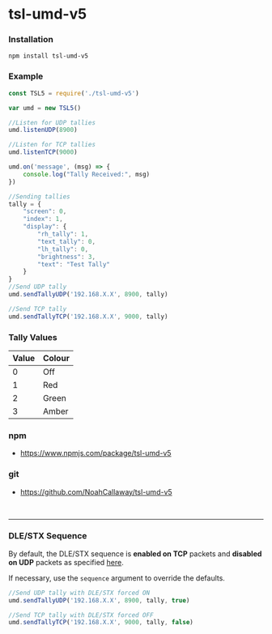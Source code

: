 # tsl-umd-v5

### Installation
```
npm install tsl-umd-v5
```

### Example 
```javascript
const TSL5 = require('./tsl-umd-v5')

var umd = new TSL5()

//Listen for UDP tallies
umd.listenUDP(8900)

//Listen for TCP tallies
umd.listenTCP(9000)

umd.on('message', (msg) => {
    console.log("Tally Received:", msg)
})

//Sending tallies
tally = {
    "screen": 0,
    "index": 1,
    "display": {
        "rh_tally": 1,
        "text_tally": 0,
        "lh_tally": 0,
        "brightness": 3,
        "text": "Test Tally"
    }
}
//Send UDP tally
umd.sendTallyUDP('192.168.X.X', 8900, tally)

//Send TCP tally
umd.sendTallyTCP('192.168.X.X', 9000, tally)
```

### Tally Values

| Value | Colour |
|-------|--------|
| 0     | Off    |
| 1     | Red    |
| 2     | Green  |
| 3     | Amber  |

### npm

 - <https://www.npmjs.com/package/tsl-umd-v5>

### git

 - <https://github.com/NoahCallaway/tsl-umd-v5>

<br>

---

### DLE/STX Sequence

By default, the DLE/STX sequence is **enabled on TCP** packets and **disabled on UDP** packets as specified [here](https://tslproducts.com/media/1959/tsl-umd-protocol.pdf).

If necessary, use the `sequence` argument to override the defaults.

```javascript
//Send UDP tally with DLE/STX forced ON
umd.sendTallyUDP('192.168.X.X', 8900, tally, true)

//Send TCP tally with DLE/STX forced OFF
umd.sendTallyTCP('192.168.X.X', 9000, tally, false)
```
